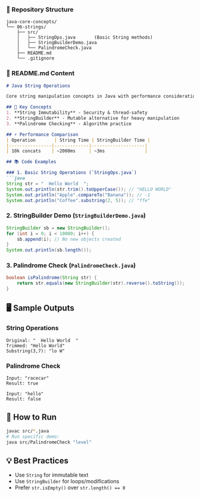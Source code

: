 

### 📂 Repository Structure
```
java-core-concepts/
└── 06-strings/
    ├── src/
    │   ├── StringOps.java       (Basic String methods)
    │   ├── StringBuilderDemo.java
    │   └── PalindromeCheck.java
    ├── README.md
    └── .gitignore
```

### 📝 README.md Content

```markdown
# Java String Operations

Core string manipulation concepts in Java with performance considerations.

## 🧩 Key Concepts
1. **String Immutability** - Security & thread-safety
2. **StringBuilder** - Mutable alternative for heavy manipulation
3. **Palindrome Checking** - Algorithm practice

## ⚡ Performance Comparison
| Operation       | String Time | StringBuilder Time |
|----------------|-------------|--------------------|
| 10k concats    | ~2000ms     | ~3ms               |

## 📚 Code Examples

### 1. Basic String Operations (`StringOps.java`)
```java
String str = "  Hello World  ";
System.out.println(str.trim().toUpperCase()); // "HELLO WORLD"
System.out.println("Apple".compareTo("Banana")); // -1
System.out.println("Coffee".substring(2, 5)); // "ffe"
```

### 2. StringBuilder Demo (`StringBuilderDemo.java`)
```java
StringBuilder sb = new StringBuilder();
for (int i = 0; i < 10000; i++) {
    sb.append(i); // No new objects created
}
System.out.println(sb.length());
```

### 3. Palindrome Check (`PalindromeCheck.java`)
```java
boolean isPalindrome(String str) {
    return str.equals(new StringBuilder(str).reverse().toString());
}
```

## 🖥️ Sample Outputs

### String Operations
```
Original: "  Hello World  "
Trimmed: "Hello World"
Substring(3,7): "lo W"
```

### Palindrome Check
```
Input: "racecar"
Result: true

Input: "hello"
Result: false
```

## 🚀 How to Run
```bash
javac src/*.java
# Run specific demo:
java src/PalindromeCheck "level"
```

## 💡 Best Practices
- Use `String` for immutable text
- Use `StringBuilder` for loops/modifications
- Prefer `str.isEmpty()` over `str.length() == 0`
```

